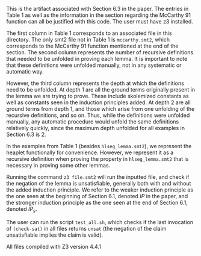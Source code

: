 This is the artifact associated with Section 6.3 in the paper. The entries in
Table 1 as well as the information in the section regarding the McCarthy 91
function can all be justified with this code. The user must have z3 installed.

The first column in Table 1 corresponds to an associated file in this
directory. The only smt2 file not in Table 1 is `mccarthy.smt2`, which
corresponds to the McCarthy 91 function mentioned at the end of the section. The
second column represents the number of recursive definitions that needed to be
unfolded in proving each lemma. It is important to note that these definitions
were unfolded manually, not in any systematic or automatic way.

However, the third column represents the depth at which the definitions need to
be unfolded. At depth 1 are all the ground terms originally present in the lemma
we are trying to prove. These include skolemized constants as well as constants
seen in the induction principles added. At depth 2 are all ground terms from
depth 1, and those which arise from one unfolding of the recursive definitions,
and so on. Thus, while the definitions were unfolded manually, any automatic
procedure would unfold the same definitions relatively quickly, since the
maximum depth unfolded for all examples in Section 6.3 is 2.

In the examples from Table 1 (besides `hlseg_lemma.smt2`), we represent the
heaplet functionally for convenience. However, we represent it as a recursive
definition when proving the property in `hlseg_lemma.smt2` that is necessary in
proving some other lemmas.

Running the command `z3 file.smt2` will run the inputted file, and check if the
negation of the lemma is unsatisfiable, generally both with and without the
added induction principle. We refer to the weaker induction principle as the one
seen at the beginning of Section 6.1, denoted $IP$ in the paper, and the
stronger induction principle as the one seen at the end of Section 6.1, denoted
$IP_s$.

The user can run the script `test_all.sh`, which checks if the last invocation of
`(check-sat)` in all files returns `unsat` (the negation of the claim
unsatisfiable implies the claim is valid).

All files compiled with Z3 version 4.4.1
